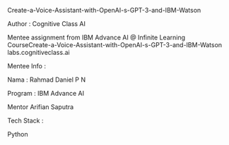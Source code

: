 Create-a-Voice-Assistant-with-OpenAI-s-GPT-3-and-IBM-Watson

Author : Cognitive Class AI

Mentee assignment from IBM Advance AI @ Infinite Learning CourseCreate-a-Voice-Assistant-with-OpenAI-s-GPT-3-and-IBM-Watson labs.cognitiveclass.ai

Mentee Info :

Nama : Rahmad Daniel P N

Program : IBM Advance AI

Mentor Arifian Saputra

Tech Stack : 

Python
